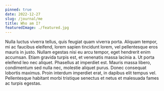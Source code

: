 ```yaml
---
pinned: true
date: 2022-12-27
slug: /journal/me
title: Who am I?
featuredImage: ./featured.jpg
---
```


Nulla luctus viverra tellus, quis feugiat quam viverra porta. Aliquam tempor, mi ac faucibus eleifend, lorem sapien tincidunt lorem, vel pellentesque eros mauris in justo. Nullam egestas nisi eu arcu tempor, eget hendrerit enim accumsan. Etiam gravida turpis est, et venenatis massa lacinia a. Ut porta eleifend leo nec aliquet. Phasellus at imperdiet est. Mauris massa libero, condimentum sed nulla nec, molestie aliquet purus. Donec consequat lobortis maximus. Proin interdum imperdiet erat, in dapibus elit tempus vel. Pellentesque habitant morbi tristique senectus et netus et malesuada fames ac turpis egestas.
